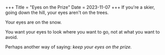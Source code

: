 +++
Title = "Eyes on the Prize"
Date = 2023-11-07
+++
If you're a skier, going down the hill, your eyes aren't on the trees.

Your eyes are on the snow.

You want your eyes to look where you want to go, not at what you want to avoid.

Perhaps another way of saying: _keep your eyes on the prize._